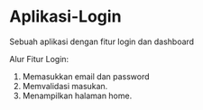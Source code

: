 # Aplikasi-Login
Sebuah aplikasi dengan fitur login dan dashboard

Alur Fitur Login:
1. Memasukkan email dan password
2. Memvalidasi masukan.
3. Menampilkan halaman home.
